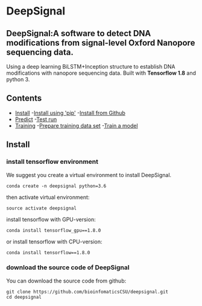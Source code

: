 # DeepSignal
## DeepSignal:A software to detect DNA modifications from signal-level Oxford Nanopore sequencing data.
Using a deep learning BiLSTM+Inception structure to establish DNA modifications with nanopore sequencing data.
Built with **Tensorflow 1.8** and python 3.

## Contents

- [Install](#install)
    -[Install using 'pip'](#install-using-pip)
    -[Install from Github](#install-from-github)
- [Predict](#predict)
    -[Test run](#test-run)
- [Training](#training)
    -[Prepare training data set](#prepare-training-data-set)
    -[Train a model](#train-a-model)

## Install
### install tensorflow environment
We suggest you create a virtual environment to install DeepSignal.
```
conda create -n deepsignal python=3.6
```
then activate virtual environment:
```
source activate deepsignal
```
install tensorflow with GPU-version:
```
conda install tensorflow_gpu==1.8.0
```
or install tensorflow with CPU-version:
```
conda install tensorflow==1.8.0
```
### download the source code of DeepSignal
You can download the source code from github:
```
git clone https://github.com/bioinfomaticsCSU/deepsignal.git
cd deepsignal
```



